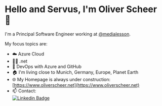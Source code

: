 # Hello and Servus, I'm Oliver Scheer 👋

I'm a Principal Software Engineer working at [@medialesson](https://github.com/medialesson).

My focus topics are:

- ☁️ Azure Cloud
- 🧑‍💻 .net
- 🔧 DevOps with Azure and GitHub
- 🏠 I'm living close to Munich, Germany, Europe, Planet Earth
- 🌐 My Homepage is always under construction: [https://www.oliverscheer.net](https://www.oliverscheer.net)
- 📫 Contact:\
    [![Linkedin Badge](https://img.shields.io/badge/oliverscheer-follow%20on%20linkedin-blue?style=for-the-badge&logo=linkedin)](https://www.linkedin.com/in/scheeroliver/)
